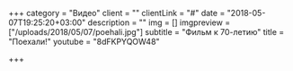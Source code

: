+++
category = "Видео"
client = ""
clientLink = "#"
date = "2018-05-07T19:25:20+03:00"
description = ""
img = []
imgpreview = ["/uploads/2018/05/07/poehali.jpg"]
subtitle = "Фильм к 70-летию"
title = "Поехали!"
youtube = "8dFKPYQOW48"

+++
